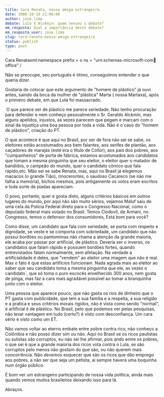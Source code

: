 ```yaml
---
title: Cara Renata, nossa amiga estrangeira
date: 2006-10-19 21:00:00
author: jose.lima
debate: Lula X Alckmin: quem venceu o debate?
em_resposta: Qual a importância deste debate?
em_resposta_user: jose.lima
slug: cara-renata-nossa-amiga-estrangeira
status: publish 
type: post
---
```


Cara Renataxml:namespace prefix = o ns = "urn:schemas-microsoft-com:office:office" /


Não se preocupe, seu português é ótimo, conseguimos entender o que queria dizer.


Gostaria de colocar que este argumento de "homem de plástico" já ouvi antes, saindo da boca da mulher de "plástica" Marta ( nossa Martaxa), após o primeiro debate, em que Lula foi massacrado.


 O que parece ser de plástico me parece seriedade. Não tenho procuração para defender e nem conheço pessoalmente o Sr. Geraldo Alckmin, mas alguns apelidos, injustos, as vezes parecem que pegam e marcam com o sinal da injustiça uma boa pessoa por toda a vida. Não é o caso do "homem de plástico", criação do PT.


O que acontece é que aqui no Brasil, por ser de fora não sei se sabe, os eleitores estão acostumados aos bem falantes, aos xerifes de plantão, aos caçadores de marajás (este era o título de Collor), aos pais dos pobres, aos "cumpanheiros" de porta de fábrica, estamos acostumados aos candidatos que tomam a mesma pinguinha que seu eleitor, o eleitor quer o matador de bandidos, o campeão do mundo, quer o candidato cômico que fala rápido,etc. Mão sei se sabe Renata, mas, aqui no Brasil já elegemos macacos (o grande Tião), rinocerontes, o saudoso Cacareco (se não me falha a memória), bichos mesmos, pois antigamente os votos eram escritos e toda sorte de piadas apareciam.  


O povo, portanto, quer e gosta disto, alguns critérios básicos em outros lugares do mundo, por aqui não são muito sérios, vejamos Maluf saiu de uma cela da Polícia Federal direto para o Congresso Nacional, como o deputado federal mais votado no Brasil. Temos Clodovil, de Armani, no Congresso, temos o defensor dos consumidores, Está bom para você?


Como disse, um candidato que fala com seriedade, se porta com respeito e dignidade, se veste e se comporta com sobriedade, um candidato que não possui bordões ou pantomimas não chama a atenção da grande maioria, ele acaba por passar por artificial, de plástico. Deveria ser o inverso, os candidatos que falam rápido e possuem bordões fortes, quando entrevistados falam normalmente, sem afetação. Na verdade a artificialidade é deles, que "vendem" ao eleitor uma imagem que não é real. Mas o fato é que estas artifícios funcionam. Nada agrada mais ao eleitor ao saber que seu candidato toma a mesma pinguinha que ele, as vezes o candidato´, que só toma o puro escocês envelhecido 300 anos, nem gosta de pinga, mas faz a cara mais agradável possível ao tomar a branquinha junto com o eleitor.


Uma pessoa que aparece pouco, que não gasta os rios de dinheiro que o PT gasta com publicidade, que tem a sua família e a respeita, a sua religião e a pratica e seus critérios morais rígidos, não é vista como sendo "normal", é artificial é de plástico. No Brasil, pelo que podemos ver pelas pesquisas, não levar vantagem em tudo (certo?) é visto com desconfiança. Um cara sério é visto como um ET.


Não vamos voltar ao eterno embate entre pobre contra rico, não conheço a Colômbia e não posso dizer sim ou não. Aqui no Brasil se os ricos paulistas ou sulistas são corruptos, eu não sei lhe afirmar, pois ando entre os pobres, o que sei é que a grande maioria dos ricos vota contra o Lula, se são corruptos pelo menos não gostam do que são, ou não querem mais concorrência. Não devemos esquecer que são os ricos que dão emprego aos pobres, a não ser que seja um petista, ai sempre haverá uma boquinha num órgão público.


É bom ver um estrangeiro participando de nossa vida política, ainda mais quando vemos muitos brasileiros deixando isso para lá.


Abraços.       


 


